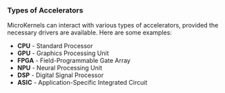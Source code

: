 


### Types of Accelerators

MicroKernels can interact with various types of accelerators, provided the necessary drivers are available. Here are
some examples:

- **CPU** - Standard Processor
- **GPU** - Graphics Processing Unit
- **FPGA** - Field-Programmable Gate Array
- **NPU** - Neural Processing Unit
- **DSP** - Digital Signal Processor
- **ASIC** - Application-Specific Integrated Circuit
